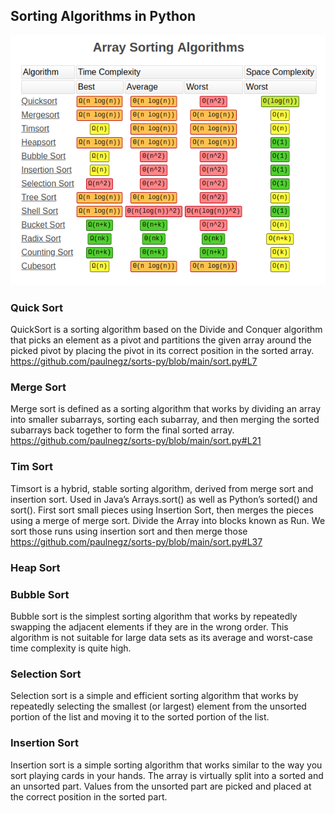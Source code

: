 ## Sorting Algorithms in Python

![alt text](https://github.com/paulnegz/sorts-py/blob/main/img/sorts.png)


### Quick Sort 

QuickSort is a sorting algorithm based on the Divide and Conquer algorithm that picks an element as a pivot and partitions the given array around the picked pivot by placing the pivot in its correct position in the sorted array.
 https://github.com/paulnegz/sorts-py/blob/main/sort.py#L7


### Merge Sort

Merge sort is defined as a sorting algorithm that works by dividing an array into smaller subarrays, sorting each subarray, and then merging the sorted subarrays back together to form the final sorted array.
 https://github.com/paulnegz/sorts-py/blob/main/sort.py#L21


### Tim Sort

Timsort is a hybrid, stable sorting algorithm, derived from merge sort and insertion sort.
Used in Java’s Arrays.sort() as well as Python’s sorted() and sort().
First sort small pieces using Insertion Sort, then merges the pieces using a merge of merge sort. Divide the Array into blocks known as Run. We sort those runs using insertion sort and then merge those 
 https://github.com/paulnegz/sorts-py/blob/main/sort.py#L37
 


### Heap Sort



### Bubble Sort

Bubble sort is the simplest sorting algorithm that works by repeatedly swapping the adjacent elements if they are in the wrong order. This algorithm is not suitable for large data sets as its average and worst-case time complexity is quite high.


### Selection Sort

Selection sort is a simple and efficient sorting algorithm that works by repeatedly selecting the smallest (or largest) element from the unsorted portion of the list and moving it to the sorted portion of the list. 


### Insertion Sort

Insertion sort is a simple sorting algorithm that works similar to the way you sort playing cards in your hands. The array is virtually split into a sorted and an unsorted part. Values from the unsorted part are picked and placed at the correct position in the sorted part.
